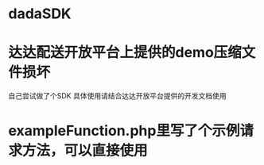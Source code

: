 # dadaSDK
# 达达配送开放平台上提供的demo压缩文件损坏
自己尝试做了个SDK
具体使用请结合达达开放平台提供的开发文档使用
# exampleFunction.php里写了个示例请求方法，可以直接使用

